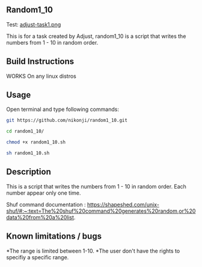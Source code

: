 ## Random1_10

Test:
[adjust-task1.png](https://postimg.cc/xqFf2G70)

This is for a task created by Adjust, random1_10 is a script that writes the numbers from 1 - 10 in random order.

## Build Instructions

WORKS On any linux distros

## Usage
Open terminal and type following commands:
```bash
git https://github.com/nikonji/random1_10.git
```

```bash
cd random1_10/
```

```bash
chmod +x random1_10.sh
```

```bash
sh random1_10.sh
```

## Description
This is a script that writes the numbers from 1 - 10 in random order.
Each number appear only one time.

Shuf command documentation : https://shapeshed.com/unix-shuf/#:~:text=The%20shuf%20command%20generates%20random,or%20data%20from%20a%20list.

## Known limitations / bugs
*The range is limited between 1-10.
*The user don't have the rights to specifiy a specific range.
